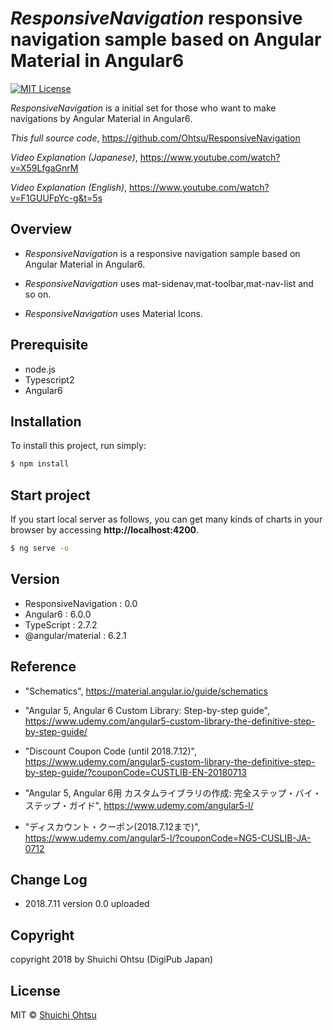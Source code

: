 # _ResponsiveNavigation_ responsive navigation sample based on Angular Material in Angular6
[![MIT License](http://img.shields.io/badge/license-MIT-blue.svg?style=flat)](LICENSE)


_ResponsiveNavigation_ is a initial set for those who want to make navigations by Angular Material in Angular6.

_This full source code_,
<https://github.com/Ohtsu/ResponsiveNavigation>

_Video Explanation (Japanese)_,
<https://www.youtube.com/watch?v=X59LfgaGnrM>

_Video Explanation (English)_,
<https://www.youtube.com/watch?v=F1GUUFpYc-g&t=5s>


## Overview 
   - _ResponsiveNavigation_ is a responsive navigation sample based on Angular Material in Angular6.

   - _ResponsiveNavigation_ uses mat-sidenav,mat-toolbar,mat-nav-list and so on.

   - _ResponsiveNavigation_ uses Material Icons.
  

## Prerequisite

   - node.js
   - Typescript2
   - Angular6


## Installation

To install this project, run simply:

```bash
$ npm install 
```
## Start project

If you start local server as follows, you can get many kinds of charts in your browser by accessing **http://localhost:4200**.


```bash
$ ng serve -o
```


## Version

   - ResponsiveNavigation       : 0.0
   - Angular6                   : 6.0.0
   - TypeScript                 : 2.7.2
   - @angular/material          : 6.2.1



## Reference

- "Schematics", 
<https://material.angular.io/guide/schematics>

- "Angular 5, Angular 6 Custom Library: Step-by-step guide", 
<https://www.udemy.com/angular5-custom-library-the-definitive-step-by-step-guide/>

- "Discount Coupon Code (until 2018.7.12)", 
<https://www.udemy.com/angular5-custom-library-the-definitive-step-by-step-guide/?couponCode=CUSTLIB-EN-20180713>

- "Angular 5, Angular 6用 カスタムライブラリの作成: 完全ステップ・バイ・ステップ・ガイド", 
<https://www.udemy.com/angular5-l/>

- "ディスカウント・クーポン(2018.7.12まで)", 
<https://www.udemy.com/angular5-l/?couponCode=NG5-CUSLIB-JA-0712>


## Change Log

 - 2018.7.11 version 0.0 uploaded 

## Copyright

copyright 2018 by Shuichi Ohtsu (DigiPub Japan)


## License

MIT © [Shuichi Ohtsu](ohtsu@digipub-net.com)
